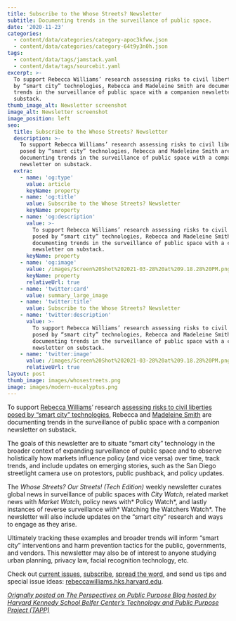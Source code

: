 ```yaml
---
title: Subscribe to the Whose Streets? Newsletter
subtitle: Documenting trends in the surveillance of public space.
date: '2020-11-23'
categories:
  - content/data/categories/category-apoc3kfww.json
  - content/data/categories/category-64t9y3n0h.json
tags:
  - content/data/tags/jamstack.yaml
  - content/data/tags/sourcebit.yaml
excerpt: >-
  To support Rebecca Williams’ research assessing risks to civil liberties posed
  by “smart city” technologies, Rebecca and Madeleine Smith are documenting
  trends in the surveillance of public space with a companion newsletter on
  substack.
thumb_image_alt: Newsletter screenshot
image_alt: Newsletter screenshot
image_position: left
seo:
  title: Subscribe to the Whose Streets? Newsletter
  description: >-
    To support Rebecca Williams’ research assessing risks to civil liberties
    posed by “smart city” technologies, Rebecca and Madeleine Smith are
    documenting trends in the surveillance of public space with a companion
    newsletter on substack.
  extra:
    - name: 'og:type'
      value: article
      keyName: property
    - name: 'og:title'
      value: Subscribe to the Whose Streets? Newsletter
      keyName: property
    - name: 'og:description'
      value: >-
        To support Rebecca Williams’ research assessing risks to civil liberties
        posed by “smart city” technologies, Rebecca and Madeleine Smith are
        documenting trends in the surveillance of public space with a companion
        newsletter on substack.
      keyName: property
    - name: 'og:image'
      value: /images/Screen%20Shot%202021-03-28%20at%209.18.28%20PM.png
      keyName: property
      relativeUrl: true
    - name: 'twitter:card'
      value: summary_large_image
    - name: 'twitter:title'
      value: Subscribe to the Whose Streets? Newsletter
    - name: 'twitter:description'
      value: >-
        To support Rebecca Williams’ research assessing risks to civil liberties
        posed by “smart city” technologies, Rebecca and Madeleine Smith are
        documenting trends in the surveillance of public space with a companion
        newsletter on substack.
    - name: 'twitter:image'
      value: /images/Screen%20Shot%202021-03-28%20at%209.18.28%20PM.png
      relativeUrl: true
layout: post
thumb_image: images/whosestreets.png
image: images/modern-eucalyptus.png
---
```

To support [Rebecca Williams](https://rebeccawilliams.us/)’ research [assessing risks to civil liberties posed by “smart city” technologies](https://www.belfercenter.org/person/rebecca-williams/publication), Rebecca and [Madeleine Smith](https://www.linkedin.com/public-profile/in/madeleinewsmith) are documenting trends in the surveillance of public space with a companion newsletter on substack.

The goals of this newsletter are to situate “smart city” technology in the broader context of expanding surveillance of public space and to 
observe holistically how markets influence policy (and vice versa) over time, track trends, and include updates on emerging stories, such as the San Diego streetlight camera use on protestors, public pushback, and policy updates.

The *Whose Streets? Our Streets! (Tech Edition)* weekly newsletter curates global news in surveillance of public spaces with *City Watch*, related market news with *Market Watch*, policy news with* Policy Watch*, and lastly instances of reverse surveillance with* Watching the Watchers Watch*. The newsletter will also include updates on the “smart city” research and ways to engage as they arise.

Ultimately tracking these examples and broader trends will inform “smart city” interventions and harm prevention tactics for the public, 
governments, and vendors. This newsletter may also be of interest to anyone studying urban planning, privacy law, facial recognition technology, etc.

Check out [current issues](http://whosestreets.substack.com), [subscribe](https://whosestreets.substack.com/), [spread the word](https://whosestreets.substack.com/?utm_source=substack\&utm_medium=email\&utm_content=share\&action=share), and send us tips and special issue ideas: [rebeccawilliams.hks.harvard.edu](mailto:rebeccawilliams@hks.harvard.edu).

[*Orignally posted on The Perspectives on Public Purpose Blog hosted by Harvard 
Kennedy School Belfer Center’s Technology and Public Purpose Project 
(TAPP)*](https://www.belfercenter.org/index.php/publication/subscribe-whose-streets-newsletter)
